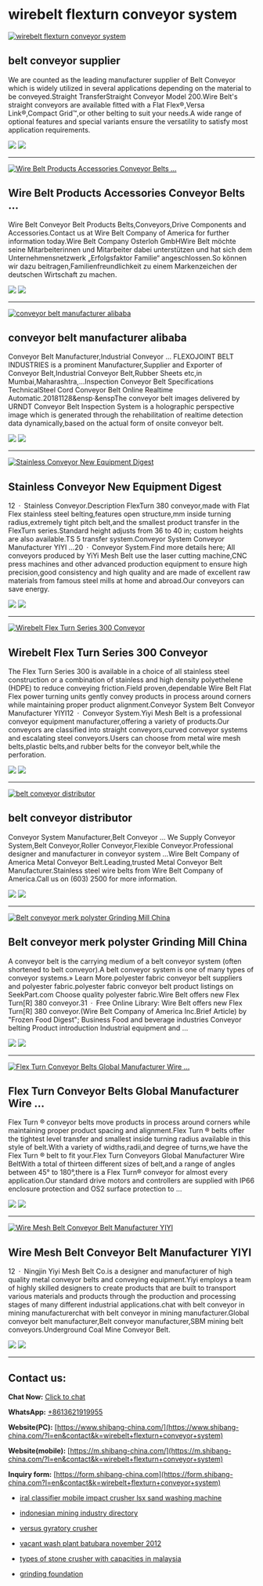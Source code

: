 # wirebelt flexturn conveyor system

<a href="https://swt.shibang-china.com/?l=en&img&k=wirebelt+flexturn+conveyor+system" target="_blank">![wirebelt flexturn conveyor system](http://static.shibang-china.com/all-800x300/1281.jpg)</a>

## belt conveyor supplier
We are counted as the leading manufacturer supplier of Belt Conveyor which is widely utilized in several applications depending on the material to be conveyed.Straight TransferStraight Conveyor Model 200.Wire Belt's straight conveyors are available fitted with a Flat Flex&#174;,Versa Link&#174;,Compact Grid™,or other belting to suit your needs.A wide range of optional features and special variants ensure the versatility to satisfy most application requirements.


<a href="https://whatsapp.shibangsoft.com/WhatsApp.php" target="_blank" title="WhatsApp">![](http://static.shibang-china.com/icon/whatsapp.png)</a> <a href="https://swt.shibang-china.com/?l=en&icon&k=wirebelt+flexturn+conveyor+system" target="_blank">![](http://static.shibang-china.com/icon/chat-en.png)</a>

---

<a href="https://swt.shibang-china.com/?l=en&img&k=wirebelt+flexturn+conveyor+system" target="_blank">![Wire Belt Products Accessories Conveyor Belts …](http://static.shibang-china.com/all-800x300/918.jpg)</a>

## Wire Belt Products Accessories Conveyor Belts …
Wire Belt Conveyor Belt Products Belts,Conveyors,Drive Components and Accessories.Contact us at Wire Belt Company of America for further information today.Wire Belt Company Osterloh GmbHWire Belt m&#246;chte seine Mitarbeiterinnen und Mitarbeiter dabei unterst&#252;tzen und hat sich dem Unternehmensnetzwerk „Erfolgsfaktor Familie“ angeschlossen.So k&#246;nnen wir dazu beitragen,Familienfreundlichkeit zu einem Markenzeichen der deutschen Wirtschaft zu machen.


<a href="https://whatsapp.shibangsoft.com/WhatsApp.php" target="_blank" title="WhatsApp">![](http://static.shibang-china.com/icon/whatsapp.png)</a> <a href="https://swt.shibang-china.com/?l=en&icon&k=wirebelt+flexturn+conveyor+system" target="_blank">![](http://static.shibang-china.com/icon/chat-en.png)</a>

---

<a href="https://swt.shibang-china.com/?l=en&img&k=wirebelt+flexturn+conveyor+system" target="_blank">![conveyor belt manufacturer alibaba](http://static.shibang-china.com/all-800x300/587.jpg)</a>

## conveyor belt manufacturer alibaba
Conveyor Belt Manufacturer,Industrial Conveyor … FLEXOJOINT BELT INDUSTRIES is a prominent Manufacturer,Supplier and Exporter of Conveyor Belt,Industrial Conveyor Belt,Rubber Sheets etc,in Mumbai,Maharashtra,…Inspection Conveyor Belt Specifications TechnicalSteel Cord Conveyor Belt Online Realtime Automatic.20181128&amp;ensp&#183;&amp;enspThe conveyor belt images delivered by URNDT Conveyor Belt Inspection System is a holographic perspective image which is generated through the rehabilitation of realtime detection data dynamically,based on the actual form of onsite conveyor belt.


<a href="https://whatsapp.shibangsoft.com/WhatsApp.php" target="_blank" title="WhatsApp">![](http://static.shibang-china.com/icon/whatsapp.png)</a> <a href="https://swt.shibang-china.com/?l=en&icon&k=wirebelt+flexturn+conveyor+system" target="_blank">![](http://static.shibang-china.com/icon/chat-en.png)</a>

---

<a href="https://swt.shibang-china.com/?l=en&img&k=wirebelt+flexturn+conveyor+system" target="_blank">![Stainless Conveyor New Equipment Digest](http://static.shibang-china.com/all-800x300/305.jpg)</a>

## Stainless Conveyor New Equipment Digest
12&ensp;&#0183;&ensp;Stainless Conveyor.Description FlexTurn 380 conveyor,made with Flat Flex stainless steel belting,features open structure,mm inside turning radius,extremely tight pitch belt,and the smallest product transfer in the FlexTurn series.Standard height adjusts from 36 to 40 in; custom heights are also available.TS 5 transfer system.Conveyor System Conveyor Manufacturer YIYI …20&ensp;&#0183;&ensp;Conveyor System.Find more details here; All conveyors produced by YiYi Mesh Belt use the laser cutting machine,CNC press machines and other advanced production equipment to ensure high precision,good consistency and high quality and are made of excellent raw materials from famous steel mills at home and abroad.Our conveyors can save energy.


<a href="https://whatsapp.shibangsoft.com/WhatsApp.php" target="_blank" title="WhatsApp">![](http://static.shibang-china.com/icon/whatsapp.png)</a> <a href="https://swt.shibang-china.com/?l=en&icon&k=wirebelt+flexturn+conveyor+system" target="_blank">![](http://static.shibang-china.com/icon/chat-en.png)</a>

---

<a href="https://swt.shibang-china.com/?l=en&img&k=wirebelt+flexturn+conveyor+system" target="_blank">![Wirebelt Flex Turn Series 300 Conveyor](http://static.shibang-china.com/all-800x300/1360.jpg)</a>

## Wirebelt Flex Turn Series 300 Conveyor
The Flex Turn Series 300 is available in a choice of all stainless steel construction or a combination of stainless and high density polyethelene (HDPE) to reduce conveying friction.Field proven,dependable Wire Belt Flat Flex power turning units gently convey products in process around corners while maintaining proper product alignment.Conveyor System Belt Conveyor Manufacturer YIYI12&ensp;&#0183;&ensp;Conveyor System.Yiyi Mesh Belt is a professional conveyor equipment manufacturer,offering a variety of products.Our conveyors are classified into straight conveyors,curved conveyor systems and escalating steel conveyors.Users can choose from metal wire mesh belts,plastic belts,and rubber belts for the conveyor belt,while the perforation.


<a href="https://whatsapp.shibangsoft.com/WhatsApp.php" target="_blank" title="WhatsApp">![](http://static.shibang-china.com/icon/whatsapp.png)</a> <a href="https://swt.shibang-china.com/?l=en&icon&k=wirebelt+flexturn+conveyor+system" target="_blank">![](http://static.shibang-china.com/icon/chat-en.png)</a>

---

<a href="https://swt.shibang-china.com/?l=en&img&k=wirebelt+flexturn+conveyor+system" target="_blank">![belt conveyor distributor](http://static.shibang-china.com/all-800x300/1192.jpg)</a>

## belt conveyor distributor
Conveyor System Manufacturer,Belt Conveyor … We Supply Conveyor System,Belt Conveyor,Roller Conveyor,Flexible Conveyor.Professional designer and manufacturer in conveyor system …Wire Belt Company of America Metal Conveyor Belt.Leading,trusted Metal Conveyor Belt Manufacturer.Stainless steel wire belts from Wire Belt Company of America.Call us on (603) 2500 for more information.


<a href="https://whatsapp.shibangsoft.com/WhatsApp.php" target="_blank" title="WhatsApp">![](http://static.shibang-china.com/icon/whatsapp.png)</a> <a href="https://swt.shibang-china.com/?l=en&icon&k=wirebelt+flexturn+conveyor+system" target="_blank">![](http://static.shibang-china.com/icon/chat-en.png)</a>

---

<a href="https://swt.shibang-china.com/?l=en&img&k=wirebelt+flexturn+conveyor+system" target="_blank">![Belt conveyor merk polyster Grinding Mill China](http://static.shibang-china.com/all-800x300/125.jpg)</a>

## Belt conveyor merk polyster Grinding Mill China
A conveyor belt is the carrying medium of a belt conveyor system (often shortened to belt conveyor).A belt conveyor system is one of many types of conveyor systems.&#187; Learn More.polyester fabric conveyor belt suppliers and polyester fabric.polyester fabric conveyor belt product listings on SeekPart.com Choose quality polyester fabric.Wire Belt offers new Flex Turn[R] 380 conveyor.31&ensp;&#0183;&ensp;Free Online Library: Wire Belt offers new Flex Turn[R] 380 conveyor.(Wire Belt Company of America Inc.Brief Article) by &quot;Frozen Food Digest&quot;; Business Food and beverage industries Conveyor belting Product introduction Industrial equipment and …


<a href="https://whatsapp.shibangsoft.com/WhatsApp.php" target="_blank" title="WhatsApp">![](http://static.shibang-china.com/icon/whatsapp.png)</a> <a href="https://swt.shibang-china.com/?l=en&icon&k=wirebelt+flexturn+conveyor+system" target="_blank">![](http://static.shibang-china.com/icon/chat-en.png)</a>

---

<a href="https://swt.shibang-china.com/?l=en&img&k=wirebelt+flexturn+conveyor+system" target="_blank">![Flex Turn Conveyor Belts Global Manufacturer Wire …](http://static.shibang-china.com/all-800x300/1384.jpg)</a>

## Flex Turn Conveyor Belts Global Manufacturer Wire …
Flex Turn &#174; conveyor belts move products in process around corners while maintaining proper product spacing and alignment.Flex Turn &#174; belts offer the tightest level transfer and smallest inside turning radius available in this style of belt.With a variety of widths,radii,and degree of turns,we have the Flex Turn &#174; belt to fit your.Flex Turn Conveyors Global Manufacturer Wire BeltWith a total of thirteen different sizes of belt,and a range of angles between 45&#176; to 180&#176;,there is a Flex Turn&#174; conveyor for almost every application.Our standard drive motors and controllers are supplied with IP66 enclosure protection and OS2 surface protection to …


<a href="https://whatsapp.shibangsoft.com/WhatsApp.php" target="_blank" title="WhatsApp">![](http://static.shibang-china.com/icon/whatsapp.png)</a> <a href="https://swt.shibang-china.com/?l=en&icon&k=wirebelt+flexturn+conveyor+system" target="_blank">![](http://static.shibang-china.com/icon/chat-en.png)</a>

---

<a href="https://swt.shibang-china.com/?l=en&img&k=wirebelt+flexturn+conveyor+system" target="_blank">![Wire Mesh Belt Conveyor Belt Manufacturer YIYI](http://static.shibang-china.com/all-800x300/1088.jpg)</a>

## Wire Mesh Belt Conveyor Belt Manufacturer YIYI
12&ensp;&#0183;&ensp;Ningjin Yiyi Mesh Belt Co.is a designer and manufacturer of high quality metal conveyor belts and conveying equipment.Yiyi employs a team of highly skilled designers to create products that are built to transport various materials and products through the production and processing stages of many different industrial applications.chat with belt conveyor in mining manufacturerchat with belt conveyor in mining manufacturer.Global conveyor belt manufacturer,Belt conveyor manufacturer,SBM mining belt conveyors.Underground Coal Mine Conveyor Belt.


<a href="https://whatsapp.shibangsoft.com/WhatsApp.php" target="_blank" title="WhatsApp">![](http://static.shibang-china.com/icon/whatsapp.png)</a> <a href="https://swt.shibang-china.com/?l=en&icon&k=wirebelt+flexturn+conveyor+system" target="_blank">![](http://static.shibang-china.com/icon/chat-en.png)</a>

---
## Contact us:

**Chat Now:** [Click to chat](https://swt.shibang-china.com?l=en&contact&k=wirebelt+flexturn+conveyor+system)

**WhatsApp:**  [+8613621919955](https://whatsapp.shibangsoft.com/WhatsApp.php)

**Website(PC):** [https://www.shibang-china.com/](https://www.shibang-china.com/?l=en&contact&k=wirebelt+flexturn+conveyor+system)

**Website(mobile):** [https://m.shibang-china.com/](https://m.shibang-china.com/?l=en&contact&k=wirebelt+flexturn+conveyor+system)

**Inquiry form:** [https://form.shibang-china.com](https://form.shibang-china.com?l=en&contact&k=wirebelt+flexturn+conveyor+system)

* [iral classifier mobile impact crusher lsx sand washing machine](../162/iral%20classifier%20mobile%20impact%20crusher%20lsx%20sand%20washing%20machine.md)

* [indonesian mining industry directory](../168/indonesian%20mining%20industry%20directory.md)

* [versus gyratory crusher](../167/versus%20gyratory%20crusher.md)

* [vacant wash plant batubara november 2012](../163/vacant%20wash%20plant%20batubara%20november%202012.md)

* [types of stone crusher with capacities in malaysia](../168/types%20of%20stone%20crusher%20with%20capacities%20in%20malaysia.md)

* [grinding foundation](../165/grinding%20foundation.md)
